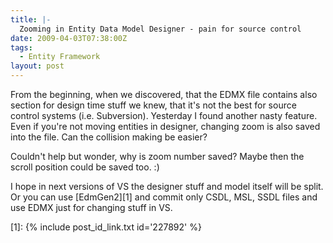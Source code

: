 ```yaml
---
title: |-
  Zooming in Entity Data Model Designer - pain for source control
date: 2009-04-03T07:38:00Z
tags:
  - Entity Framework
layout: post
---
```

From the beginning, when we discovered, that the EDMX file contains also section for design time stuff we knew, that it's not the best for source control systems (i.e. Subversion). Yesterday I found another nasty feature. Even if you're not moving entities in designer, changing zoom is also saved into the file. Can the collision making be easier?

Couldn't help but wonder, why is zoom number saved? Maybe then the scroll position could be saved too. :)

I hope in next versions of VS the designer stuff and model itself will be split. Or you can use [EdmGen2][1] and commit only CSDL, MSL, SSDL files and use EDMX just for changing stuff in VS.

[1]: {% include post_id_link.txt id='227892' %}